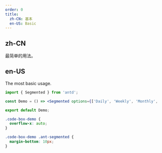 ```yaml
---
order: 0
title:
  zh-CN: 基本
  en-US: Basic
---
```


## zh-CN

最简单的用法。

## en-US

The most basic usage.

```jsx
import { Segmented } from 'antd';

const Demo = () => <Segmented options={['Daily', 'Weekly', 'Monthly', 'Quarterly', 'Yearly']} />;

export default Demo;
```

```css
.code-box-demo {
  overflow-x: auto;
}

.code-box-demo .ant-segmented {
  margin-bottom: 10px;
}
```
